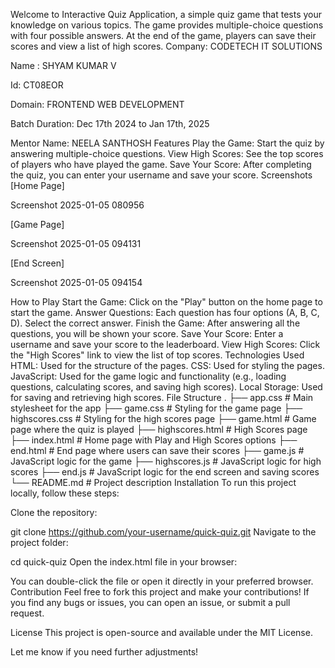 Welcome to Interactive Quiz Application, a simple quiz game that tests your knowledge on various topics. The game provides multiple-choice questions with four possible answers. At the end of the game, players can save their scores and view a list of high scores.
Company: CODETECH IT SOLUTIONS

Name : SHYAM KUMAR V

Id: CT08EOR

Domain: FRONTEND WEB DEVELOPMENT

Batch Duration: Dec 17th 2024 to Jan 17th, 2025

Mentor Name: NEELA SANTHOSH
Features
Play the Game: Start the quiz by answering multiple-choice questions.
View High Scores: See the top scores of players who have played the game.
Save Your Score: After completing the quiz, you can enter your username and save your score.
Screenshots
[Home Page]

Screenshot 2025-01-05 080956

[Game Page]

Screenshot 2025-01-05 094131

[End Screen]

Screenshot 2025-01-05 094154

How to Play
Start the Game: Click on the "Play" button on the home page to start the game.
Answer Questions: Each question has four options (A, B, C, D). Select the correct answer.
Finish the Game: After answering all the questions, you will be shown your score.
Save Your Score: Enter a username and save your score to the leaderboard.
View High Scores: Click the "High Scores" link to view the list of top scores.
Technologies Used
HTML: Used for the structure of the pages.
CSS: Used for styling the pages.
JavaScript: Used for the game logic and functionality (e.g., loading questions, calculating scores, and saving high scores).
Local Storage: Used for saving and retrieving high scores.
File Structure
.
├── app.css                # Main stylesheet for the app
├── game.css               # Styling for the game page
├── highscores.css         # Styling for the high scores page
├── game.html              # Game page where the quiz is played
├── highscores.html        # High Scores page
├── index.html             # Home page with Play and High Scores options
├── end.html               # End page where users can save their scores
├── game.js                # JavaScript logic for the game
├── highscores.js          # JavaScript logic for high scores
├── end.js                 # JavaScript logic for the end screen and saving scores
└── README.md              # Project description
Installation
To run this project locally, follow these steps:

Clone the repository:

git clone https://github.com/your-username/quick-quiz.git
Navigate to the project folder:

cd quick-quiz
Open the index.html file in your browser:

You can double-click the file or open it directly in your preferred browser.
Contribution
Feel free to fork this project and make your contributions! If you find any bugs or issues, you can open an issue, or submit a pull request.

License
This project is open-source and available under the MIT License.

Let me know if you need further adjustments!
